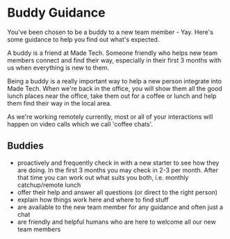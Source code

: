 # Buddy Guidance

You've been chosen to be a buddy to a new team member - Yay. Here's some guidance to help you find out what's expected.

A buddy is a friend at Made Tech. Someone friendly who helps new team members connect and find their way, especially in their first 3 months with us when everything is new to them. 

Being a buddy is a really important way to help a new person integrate into Made Tech. 
When we're back in the office, you will show them all the good lunch places near the office, take them out for a coffee or lunch and help them find their way in the local area. 

As we're working remotely currently, most or all of your interactions will happen on video calls which we call 'coffee chats'.

## Buddies 
- proactively and frequently check in with a new starter to see how they are doing. In the first 3 months you may check in 2-3 per month. After that time you can work out what suits you both, i.e. monthly catchup/remote lunch
- offer their help and answer all questions (or direct to the right person) 
- explain how things work here and where to find stuff
- are available to the new team member for any guidance and often just a chat
- are friendly and helpful humans who are here to welcome all our new team members

